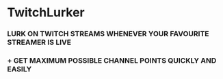 # TwitchLurker

### LURK ON TWITCH STREAMS WHENEVER YOUR FAVOURITE STREAMER IS LIVE
### + GET MAXIMUM POSSIBLE CHANNEL POINTS QUICKLY AND EASILY

